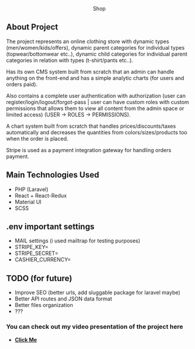 <p align="center">Shop</p>

## About Project

The project represents an online clothing store with dynamic types (men/women/kids/offers), dynamic parent categories for individual types (topwear/bottomwear etc..), dynamic child categories for individual parent categories in relation with types (t-shirt/pants etc..). 

Has its own CMS system built from scratch that an admin can handle anything on the front-end and has a simple analytic charts (for users and orders paid).

Also contains a complete user authentication with authorization (user can register/login/logout/forgot-pass | user can have custom roles with custom permissions that allows them to view all content from the admin space or limited access) (USER -> ROLES -> PERMISSIONS).

A chart system built from scratch that handles prices/discounts/taxes automatically and decreases the quantities from colors/sizes/products too when the order is placed.

Stripe is used as a payment integration gateway for handling orders payment.

## Main Technologies Used

<ul>
    <li>PHP (Laravel)</li>
    <li>React + React-Redux</li>
    <li>Material UI</li>
    <li>SCSS</li>
</ul>

## .env important settings

<ul>
    <li>MAIL settings (i used mailtrap for testing purposes)</li>
    <li>STRIPE_KEY=</li>
    <li>STRIPE_SECRET=</li>
    <li>CASHIER_CURRENCY=</li>
</ul>

## TODO (for future)

<ul>
    <li>Improve SEO (better urls, add sluggable package for laravel maybe)</li>
    <li>Better API routes and JSON data format</li>
    <li>Better files organization</li>
    <li>???</li>
</ul>


### You can check out my video presentation of the project here

- **[Click Me](https://www.youtube.com/watch?v=wymmusy0T3Y)**